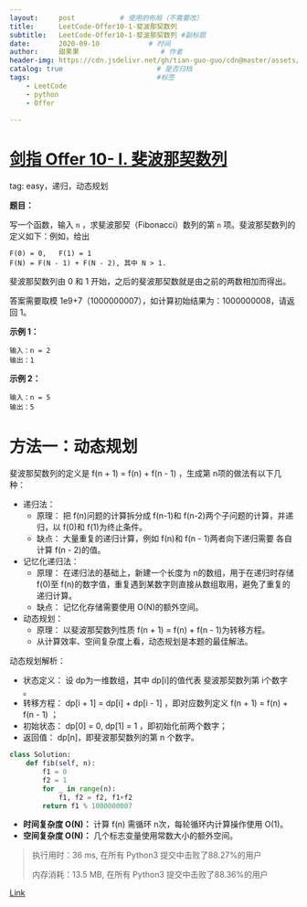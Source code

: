 ```yaml
---
layout:     post           # 使用的布局（不需要改）
title:      LeetCode-Offer10-1-斐波那契数列
subtitle:   LeetCode-Offer10-1-斐波那契数列 #副标题
date:       2020-09-10            # 时间
author:     甜果果                    # 作者
header-img: https://cdn.jsdelivr.net/gh/tian-guo-guo/cdn@master/assets/picgoimg/20200701171155.png  #背景图片
catalog: true                       # 是否归档
tags:                               #标签
    - LeetCode
    - python
    - Offer

---
```


# [剑指 Offer 10- I. 斐波那契数列](https://leetcode-cn.com/problems/fei-bo-na-qi-shu-lie-lcof/)

tag: easy，递归，动态规划

**题目：**

写一个函数，输入 `n` ，求斐波那契（Fibonacci）数列的第 `n` 项。斐波那契数列的定义如下：例如，给出

```
F(0) = 0,   F(1) = 1
F(N) = F(N - 1) + F(N - 2), 其中 N > 1.
```

斐波那契数列由 0 和 1 开始，之后的斐波那契数就是由之前的两数相加而得出。

答案需要取模 1e9+7（1000000007），如计算初始结果为：1000000008，请返回 1。

**示例 1：**

```
输入：n = 2
输出：1
```

**示例 2：**

```
输入：n = 5
输出：5
```

# 方法一：动态规划

斐波那契数列的定义是 f(n + 1) = f(n) + f(n - 1) ，生成第 n项的做法有以下几种：

- 递归法：
    - 原理： 把 f(n)问题的计算拆分成 f(n-1)和 f(n-2)两个子问题的计算，并递归，以 f(0)和 f(1)为终止条件。
    - 缺点： 大量重复的递归计算，例如 f(n)和 f(n - 1)两者向下递归需要 各自计算 f(n - 2)的值。
- 记忆化递归法：
    - 原理： 在递归法的基础上，新建一个长度为 n的数组，用于在递归时存储 f(0)至 f(n)的数字值，重复遇到某数字则直接从数组取用，避免了重复的递归计算。
    - 缺点： 记忆化存储需要使用 O(N)的额外空间。
- 动态规划：
    - 原理： 以斐波那契数列性质 f(n + 1) = f(n) + f(n - 1)为转移方程。
    - 从计算效率、空间复杂度上看，动态规划是本题的最佳解法。

动态规划解析：

-   状态定义： 设 dp为一维数组，其中 dp[i]的值代表 斐波那契数列第 i个数字 。
-   转移方程： dp[i + 1] = dp[i] + dp[i - 1] ，即对应数列定义 f(n + 1) = f(n) + f(n - 1) ；
-   初始状态： dp[0] = 0, dp[1] = 1 ，即初始化前两个数字；
-   返回值： dp[n]，即斐波那契数列的第 n 个数字。

```python
class Solution:
    def fib(self, n):
        f1 = 0
        f2 = 1
        for _ in range(n):
            f1, f2 = f2, f1+f2
        return f1 % 1000000007
```

-   **时间复杂度 O(N)：** 计算 f(n) 需循环 n次，每轮循环内计算操作使用 O(1)。
-   **空间复杂度 O(N)：** 几个标志变量使用常数大小的额外空间。

>执行用时：36 ms, 在所有 Python3 提交中击败了88.27%的用户
>
>内存消耗：13.5 MB, 在所有 Python3 提交中击败了88.36%的用户

[Link](https://leetcode-cn.com/problems/fei-bo-na-qi-shu-lie-lcof/solution/mian-shi-ti-10-i-fei-bo-na-qi-shu-lie-dong-tai-gui/)

